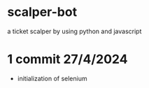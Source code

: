 # scalper-bot
a ticket scalper by using python and javascript

# 1 commit 27/4/2024
* initialization of selenium